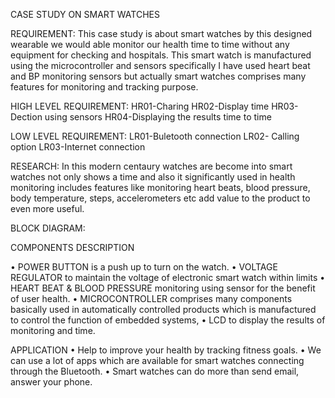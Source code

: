 CASE STUDY ON SMART WATCHES

REQUIREMENT:
          This case study is about smart watches by this designed wearable we would able monitor our health time to time without any equipment for checking and hospitals. This smart watch is manufactured using the microcontroller and sensors specifically I have used heart beat and BP monitoring sensors but actually smart watches comprises many features for monitoring and tracking purpose.

HIGH LEVEL REQUIREMENT:
   HR01-Charing
   HR02-Display time
   HR03-Dection using sensors
   HR04-Displaying the results time to time

LOW LEVEL REQUIREMENT:
  LR01-Buletooth connection
  LR02- Calling option
  LR03-Internet connection

  RESEARCH:
  In this modern centaury watches are become into smart watches not only shows a time and also it significantly used in health monitoring includes features like monitoring heart beats, blood pressure, body temperature, steps, accelerometers etc add value to the product to even more useful.

BLOCK DIAGRAM:
  
COMPONENTS DESCRIPTION
  
•	POWER BUTTON is a push up to turn on the watch.
•	VOLTAGE REGULATOR to maintain the voltage of electronic smart watch within limits
•	HEART BEAT & BLOOD PRESSURE monitoring using sensor for the benefit of user health.
•	MICROCONTROLLER comprises many components basically used in automatically controlled products which is manufactured to control the function of embedded systems,
•	LCD to display the results of monitoring and time.


APPLICATION
•	Help to improve your health by tracking fitness goals.
•	We can use a lot of apps which are available for smart watches connecting through the Bluetooth.
•	Smart watches can do more than send email, answer your phone.









